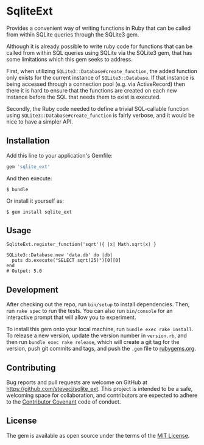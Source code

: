 # SqliteExt

Provides a convenient way of writing functions in Ruby that can
be called from within SQLite queries through the SQLite3 gem.

Although it is already possible to write ruby code for functions
that can be called from within SQL queries using SQLite via the
SQLite3 gem, that has some limitations which this gem seeks to
address.

First, when utilizing `SQLite3::Database#create_function`, the
added function only exists for the current instance of
`SQLite3::Database`. If that instance is being accessed through
a connection pool (e.g. via ActiveRecord) then there it is hard
to ensure that the functions are created on each new instance
before the SQL that needs them to exist is executed.

Secondly, the Ruby code needed to define a trivial SQL-callable
function using `SQLite3::Database#create_function` is fairly
verbose, and it would be nice to have a simpler API.

## Installation

Add this line to your application's Gemfile:

```ruby
gem 'sqlite_ext'
```

And then execute:

    $ bundle

Or install it yourself as:

    $ gem install sqlite_ext

## Usage

    SqliteExt.register_function('sqrt'){ |x| Math.sqrt(x) }
    
    SQLite3::Database.new 'data.db' do |db|
      puts db.execute("SELECT sqrt(25)")[0][0]
    end
    # Output: 5.0

## Development

After checking out the repo, run `bin/setup` to install dependencies. Then, run `rake spec` to run the tests. You can also run `bin/console` for an interactive prompt that will allow you to experiment.

To install this gem onto your local machine, run `bundle exec rake install`. To release a new version, update the version number in `version.rb`, and then run `bundle exec rake release`, which will create a git tag for the version, push git commits and tags, and push the `.gem` file to [rubygems.org](https://rubygems.org).

## Contributing

Bug reports and pull requests are welcome on GitHub at https://github.com/stevecj/sqlite_ext. This project is intended to be a safe, welcoming space for collaboration, and contributors are expected to adhere to the [Contributor Covenant](http://contributor-covenant.org) code of conduct.


## License

The gem is available as open source under the terms of the [MIT License](http://opensource.org/licenses/MIT).

